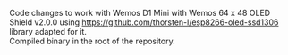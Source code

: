 Code changes to work with Wemos D1 Mini with Wemos 64 x 48 OLED Shield v2.0.0 using https://github.com/thorsten-l/esp8266-oled-ssd1306 library adapted for it.</br>
Compiled binary in the root of the repository.
